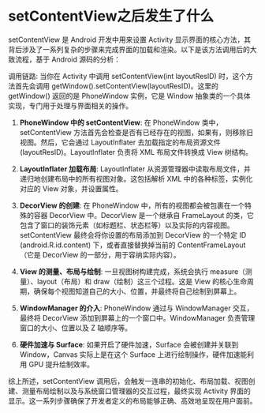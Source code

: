 # setContentView之后发生了什么

setContentView 是 Android 开发中用来设置 Activity 显示界面的核心方法，其背后涉及了一系列复杂的步骤来完成界面的加载和渲染。以下是该方法调用后的大致流程，基于 Android 源码的分析：

调用链路:
当你在 Activity 中调用 setContentView(int layoutResID) 时，这个方法首先会调用 getWindow().setContentView(layoutResID)。这里的 getWindow() 返回的是 PhoneWindow 实例，它是 Window 抽象类的一个具体实现，专门用于处理与界面相关的操作。

1. **PhoneWindow 中的 setContentView**:
在 PhoneWindow 类中，setContentView 方法首先会检查是否有已经存在的视图，如果有，则移除旧视图。然后，它会通过 LayoutInflater 去加载指定的布局资源文件 (layoutResID)。LayoutInflater 负责将 XML 布局文件转换成 View 树结构。

2. **LayoutInflater 加载布局**:
LayoutInflater 从资源管理器中读取布局文件，并递归地创建布局中的所有视图对象。这包括解析 XML 中的各种标签，实例化对应的 View 对象，并设置属性。

3. **DecorView 的创建**:
在 PhoneWindow 中，所有的视图都会被包裹在一个特殊的容器 DecorView 中。DecorView 是一个继承自 FrameLayout 的类，它包含了窗口的装饰元素（如标题栏、状态栏等）以及实际的内容视图。setContentView 最终会将你设置的布局添加到 DecorView 的一个特定 ID (android.R.id.content) 下，或者直接替换掉当前的 ContentFrameLayout（它是 DecorView 的一部分，用于容纳实际内容）。

4. **View 的测量、布局与绘制**:
一旦视图树构建完成，系统会执行 measure（测量）、layout（布局）和 draw（绘制）这三个过程。这是 View 的核心生命周期，确保每个视图知道自己的大小、位置，并最终将自己绘制到屏幕上。

5. **WindowManager 的介入**:
PhoneWindow 通过与 WindowManager 交互，最终将 DecorView 添加到屏幕上的一个窗口中。WindowManager 负责管理窗口的大小、位置以及 Z 轴顺序等。

6. **硬件加速与 Surface**:
如果开启了硬件加速，Surface 会被创建并关联到 Window，Canvas 实际上是在这个 Surface 上进行绘制操作，硬件加速能利用 GPU 提升绘制效率。

综上所述，setContentView 调用后，会触发一连串的初始化、布局加载、视图创建、测量布局绘制以及与系统窗口管理器的交互过程，最终实现 Activity 界面的显示。这一系列步骤确保了开发者定义的布局能够正确、高效地呈现在用户面前。